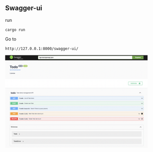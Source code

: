 ## Swagger-ui

run
```
cargo run
```

Go to

```
http://127.0.0.1:8000/swagger-ui/
```

<img alt="Graphul" height="300" src="./img/todo.png">
